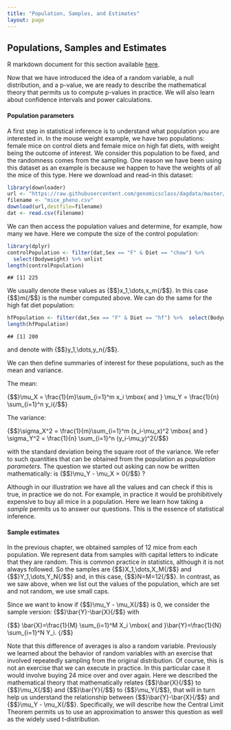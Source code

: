 ```yaml
---
title: "Population, Samples, and Estimates"
layout: page
---
```



## Populations, Samples and Estimates 

R markdown document for this section available [here](https://github.com/genomicsclass/labs/tree/master/course1/populations_and_samples.Rmd).


Now that we have introduced the idea of a random variable, a null distribution, and a p-value, we are ready to describe the mathematical theory that permits us to compute p-values in practice. We will also learn about confidence intervals and power calculations. 

#### Population parameters

A first step in statistical inference is to understand what population you are interested in. In the mouse weight example, we have two populations: female mice on control diets and female mice on high fat diets, with weight being the outcome of interest. We consider this population to be fixed, and the randomness comes from the sampling. One reason we have been using this dataset as an example is because we happen to have the weights of all the mice of this type. Here we download and read-in this dataset:


```r
library(downloader)
url <- "https://raw.githubusercontent.com/genomicsclass/dagdata/master/inst/extdata/mice_pheno.csv"
filename <- "mice_pheno.csv"
download(url,destfile=filename)
dat <- read.csv(filename)
```

We can then access the population values and determine, for example, how many we have. Here we compute the size of the control population:


```r
library(dplyr)
controlPopulation <- filter(dat,Sex == "F" & Diet == "chow") %>%  
  select(Bodyweight) %>% unlist
length(controlPopulation)
```

```
## [1] 225
```

We usually denote these values as {$$}x_1,\dots,x_m{/$$}. In this case {$$}m{/$$} is the number computed above. We can do the same for the high fat diet population:


```r
hfPopulation <- filter(dat,Sex == "F" & Diet == "hf") %>%  select(Bodyweight) %>% unlist
length(hfPopulation)
```

```
## [1] 200
```

and denote with {$$}y_1,\dots,y_n{/$$}.

We can then define summaries of interest for these populations, such as the mean and variance. 

The mean:

{$$}\mu_X = \frac{1}{m}\sum_{i=1}^m x_i \mbox{ and } \mu_Y = \frac{1}{n} \sum_{i=1}^n y_i{/$$}

The variance:

{$$}\sigma_X^2 = \frac{1}{m}\sum_{i=1}^m (x_i-\mu_x)^2 \mbox{ and } \sigma_Y^2 = \frac{1}{n} \sum_{i=1}^n (y_i-\mu_y)^2{/$$}

with the standard deviation being the square root of the variance. We refer to such quantities that can be obtained from the population as _population parameters_. The question we started out asking can now be written mathematically: is {$$}\mu_Y - \mu_X = 0{/$$} ? 

Although in our illustration we have all the values and can check if this is true, in practice we do not. For example, in practice it would be prohibitively expensive to buy all mice in a population. Here we learn how taking a _sample_ permits us to answer our questions. This is the essence of statistical inference.

#### Sample estimates

In the previous chapter, we obtained samples of 12 mice from each population. We represent data from samples with capital letters to indicate that they are random. This is common practice in statistics, although it is not always followed. So the samples are {$$}X_1,\dots,X_M{/$$} and {$$}Y_1,\dots,Y_N{/$$} and, in this case, {$$}N=M=12{/$$}. In contrast, as we saw above, when we list out the values of the population, which are set and not random, we use small caps.

Since we want to know if {$$}\mu_Y - \mu_X{/$$} is 0, we consider the sample version: {$$}\bar{Y}-\bar{X}{/$$}  with 

{$$}
\bar{X}=\frac{1}{M} \sum_{i=1}^M X_i 
\mbox{ and }\bar{Y}=\frac{1}{N} \sum_{i=1}^N Y_i.
{/$$}

Note that this difference of averages is also a random variable. Previously we learned about the behavior of random variables with an exercise that involved repeatedly sampling from the original distribution. Of course, this is not an exercise that we can execute in practice. In this particular case it would involve buying 24 mice over and over again. Here we described the mathematical theory that mathematically relates {$$}\bar{X}{/$$} to {$$}\mu_X{/$$} and {$$}\bar{Y}{/$$} to {$$}\mu_Y{/$$}, that will in turn help us understand the relationship between {$$}\bar{Y}-\bar{X}{/$$}  and {$$}\mu_Y - \mu_X{/$$}. Specifically, we will describe how the Central Limit Theorem permits us to use an approximation to answer this question as well as the widely used t-distribution.
